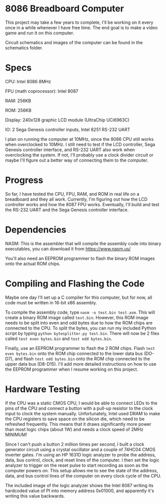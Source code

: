 # 8086 Breadboard Computer

This project may take a few years to complete, I'll be working on it every once in a while whenever I have free time. The end goal is to make a video game and run it on this computer.

Circuit schematics and images of the computer can be found in the schematics folder.

# Specs

CPU: Intel 8086 8MHz

FPU (math coprocessor): Intel 8087

RAM: 256KB

ROM: 256KB

Display: 240x128 graphic LCD module (UltraChip UCi6963C)

IO: 2 Sega Genesis controller inputs, Intel 8251 RS-232 UART

I plan on running the computer at 10MHz, since the 8086 CPU still works when overclocked to 10MHz. I still need to test if the LCD controller, Sega Genesis controller interface, and RS-232 UART also work when overclocking the system. If not, I'll probably use a clock divider circuit or maybe I'll figure out a better way of connecting them to the computer.

# Progress

So far, I have tested the CPU, FPU, RAM, and ROM in real life on a breadboard and they all work. Currently, I'm figuring out how the LCD controller works and how the 8087 FPU works. Eventually, I'll build and test the RS-232 UART and the Sega Genesis controller interface.

# Dependencies

NASM: This is the assembler that will compile the assembly code into binary executables, you can download it from https://www.nasm.us/ 

You'll also need an EEPROM programmer to flash the binary ROM images onto the actual ROM chips.

# Compiling and Flashing the Code

Maybe one day I'll set up a C compiler for this computer, but for now, all code must be written in 16-bit x86 assembly.

To compile the assembly code, type ```nasm -o test.bin test.asm```. This will create a binary ROM image called ```test.bin```. However, this ROM image needs to be split into even and odd bytes due to how the ROM chips are connected to the CPU. To split the bytes, you can run my included Python script by typing ```python bytesplitter.py test.bin```. There will now be 2 files called ```test even bytes.bin``` and ```test odd bytes.bin```.

Finally, use an EEPROM programmer to flash the 2 ROM chips. Flash ```test even bytes.bin``` onto the ROM chip connected to the lower data bus (DO-D7), and flash ```test odd bytes.bin``` onto the ROM chip connected to the upper data bus (D8-D15). I'll add more detailed instructions on how to use the EEPROM programmer when I resume working on this project.

# Hardware Testing

If the CPU was a static CMOS CPU, I would be able to connect LEDs to the pins of the CPU and connect a button with a pull-up resistor to the clock input to clock the system manually. Unfortunately, Intel used DRAM to make the CPU registers to save space on the silicon die, which need to be refreshed frequently. This means that it draws significantly more power than most logic chips (about 1W) and needs a clock speed of 2MHz MINIMUM!

Since I can't push a button 2 million times per second, I built a clock generator circuit using a crystal oscillator and a couple of 74HC04 CMOS inverter gates. I'm using an HP 1631D logic analyzer to probe the address, data, bus control, clock, and reset lines of the computer. I then set the logic analyzer to trigger on the reset pulse to start recording as soon as the computer powers on. This setup allows me to see the state of the address, data, and bus control lines of the computer on every clock cycle of the CPU.

The included image of the logic analyzer shows the Intel 8087 writing its hardcoded value of PI into memory address 0x01000, and apparently it's writing this value backwards.
